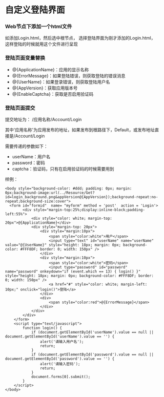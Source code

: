 # 自定义登陆界面


###  Web节点下添加一个html文件

如添加Login.html，然后选中根节点，  选择登陆界面为刚才添加的Login.html，这样登陆的时候就用这个文件进行呈现


### 登陆页面变量替换

- @{ApplicationName}：应用的显示名称
- @{ErrorMessage}：如果登陆错误，则获取登陆的错误消息
- @{UserName}：如果登录错误，则获取登陆用户名
- @{AppVersion}：获取应用版本号
- @{EnableCaptcha}：获取是否启用验证码


### 登陆页面提交

提交地址为： /应用名称/Account/Login

其中'应用名称'为应用发布的地址，如果发布到根路径下，Default，或发布地址直接是/Account/Login

需要传递的参数如下：
- userName：用户名
- password：密码
- captcha：验证码，只有在启用验证码的时候需要用到


样例：
```
<body style="background-color: #ddd; padding: 0px; margin: 0px;background-image:url(../Resource/Get?id=login_background.png&appVersion@{AppVersion});background-repeat:no-repeat;background-size:cover">
  <form id="formid"  name= "myform" method = 'post'  action = 'Login'>
        <div style="margin-top:25%;display:inline-block;padding-left:55%">
            <div style="color: white; margin-top: 20px">@{ApplicationName}</div>
            <div style="margin-top: 20px">               
                <div style="margin:10px">
                    <span style="color:white">用户</span>
                    <input type="text" id="userName" name="userName" value="@{UserName}" style="height: 18px; margin: 0px; background-color: #FFF8DF; border: 0; width: 150px" />
                </div>
                <div style="margin:10px">
                    <span style="color:white">密码</span>
                    <input type="password" id="password" name="password" onkeydown="if (event.which == 13) { login() }" style="height: 18px; margin: 0px; background-color: #FFF8DF; border: 0; width: 150px" />
                    <a href="#" style="color: white; margin-left: 10px;" onclick="login()">登陆</a>
                </div>
                <div>
                    <span style="color:red">@{ErrorMessage}</span>
                </div>
            </div>
        </div>
    </form>
    <script type="text/javascript">
        function login() {           
            if (document.getElementById('userName').value == null || document.getElementById('userName').value == '') {
                alert('请输入用户名');
                return;
            }
            if (document.getElementById('password').value == null || document.getElementById('password').value == '') {
                alert('请输入密码');
                return;
            }
            document.forms[0].submit();
        }
    </script>
</body>

```
